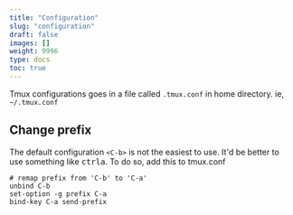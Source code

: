 ```yaml
---
title: "Configuration"
slug: "configuration"
draft: false
images: []
weight: 9996
type: docs
toc: true
---
```


Tmux configurations goes in a file called `.tmux.conf` in home directory. ie, `~/.tmux.conf`

## Change prefix
The default configuration `<C-b>` is not the easiest to use. It'd be better to use something like <kbd>ctrl</kbd><kbd>a</kbd>. To do so, add this to tmux.conf

    # remap prefix from 'C-b' to 'C-a'
    unbind C-b
    set-option -g prefix C-a
    bind-key C-a send-prefix

